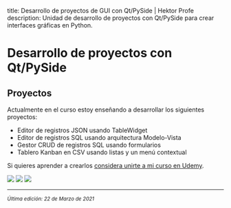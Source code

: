 title: Desarrollo de proyectos de GUI con Qt/PySide | Hektor Profe
description: Unidad de desarrollo de proyectos con Qt/PySide para crear interfaces gráficas en Python.

# Desarrollo de proyectos con Qt/PySide

## Proyectos

Actualmente en el curso estoy enseñando a desarrollar los siguientes proyectos:

* Editor de registros JSON usando TableWidget
* Editor de registros SQL usando arquitectura Modelo-Vista
* Gestor CRUD de registros SQL usando formularios
* Tablero Kanban en CSV usando listas y un menú contextual

Si quieres aprender a crearlos <u>[considera unirte a mi curso en Udemy](https://www.udemy.com/course/python-desarrollo-interfaces-graficas-qt-pyside/?referralCode=9EAE0CB94440E8F97435)</u>.

<img src="{{cdn}}/pyside/proyectos/02.png" />

<img src="{{cdn}}/pyside/proyectos/03.png" />

<img src="{{cdn}}/pyside/proyectos/04.gif" />

___
<small class="edited"><i>Última edición: 22 de Marzo de 2021</i></small>